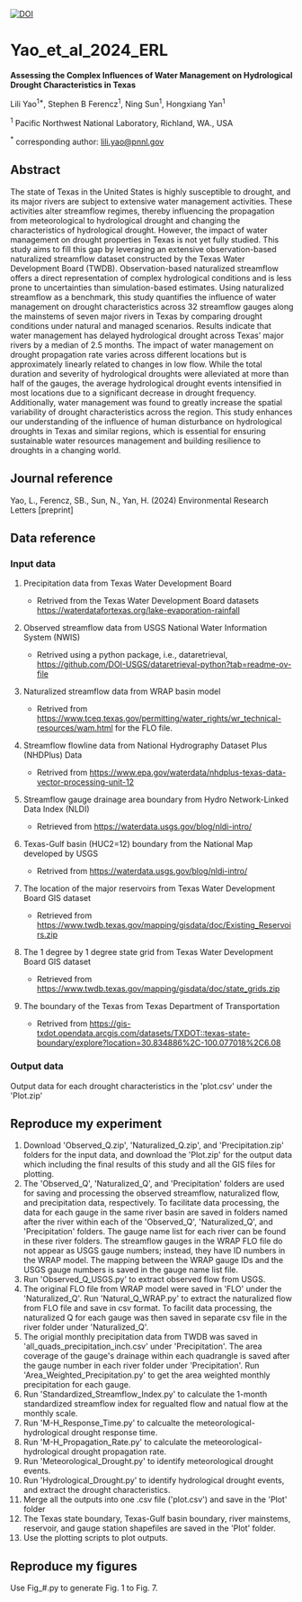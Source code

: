 [![DOI](https://zenodo.org/badge/265254045.svg)](https://zenodo.org/doi/10.5281/zenodo.10442485)

# Yao_et_al_2024_ERL
**Assessing the Complex Influences of Water Management on Hydrological Drought Characteristics in Texas**  
  
Lili Yao<sup>1*</sup>, Stephen B Ferencz<sup>1</sup>, Ning Sun<sup>1</sup>, Hongxiang Yan<sup>1</sup>  
  
<sup>1</sup> Pacific Northwest National Laboratory, Richland, WA., USA  
  
<sup>*</sup> corresponding author: lili.yao@pnnl.gov

## Abstract
The state of Texas in the United States is highly susceptible to drought, and its major rivers are subject to extensive water management activities. These activities alter streamflow regimes, thereby influencing the propagation from meteorological to hydrological drought and changing the characteristics of hydrological drought. However, the impact of water management on drought properties in Texas is not yet fully studied. This study aims to fill this gap by leveraging an extensive observation-based naturalized streamflow dataset constructed by the Texas Water Development Board (TWDB). Observation-based naturalized streamflow offers a direct representation of complex hydrological conditions and is less prone to uncertainties than simulation-based estimates. Using naturalized streamflow as a benchmark, this study quantifies the influence of water management on drought characteristics across 32 streamflow gauges along the mainstems of seven major rivers in Texas by comparing drought conditions under natural and managed scenarios. Results indicate that water management has delayed hydrological drought across Texas’ major rivers by a median of 2.5 months. The impact of water management on drought propagation rate varies across different locations but is approximately linearly related to changes in low flow. While the total duration and severity of hydrological droughts were alleviated at more than half of the gauges, the average hydrological drought events intensified in most locations due to a significant decrease in drought frequency. Additionally, water management was found to greatly increase the spatial variability of drought characteristics across the region. This study enhances our understanding of the influence of human disturbance on hydrological droughts in Texas and similar regions, which is essential for ensuring sustainable water resources management and building resilience to droughts in a changing world.

## Journal reference
Yao, L., Ferencz, SB., Sun, N., Yan, H. (2024) Environmental Research Letters [preprint]

## Data reference  
### Input data  
1. Precipitation data from Texas Water Development Board
   * Retrived from the Texas Water Development Board datasets https://waterdatafortexas.org/lake-evaporation-rainfall

2. Observed streamflow data from USGS National Water Information System (NWIS)
   * Retrived using a python package, i.e., dataretrieval, https://github.com/DOI-USGS/dataretrieval-python?tab=readme-ov-file
    
3. Naturalized streamflow data from WRAP basin model
   * Retrived from https://www.tceq.texas.gov/permitting/water_rights/wr_technical-resources/wam.html for the FLO file.

4. Streamflow flowline data from National Hydrography Dataset Plus (NHDPlus) Data
   * Retrived from https://www.epa.gov/waterdata/nhdplus-texas-data-vector-processing-unit-12

6. Streamflow gauge drainage area boundary from Hydro Network-Linked Data Index (NLDI)
   * Retrieved from https://waterdata.usgs.gov/blog/nldi-intro/

8. Texas-Gulf basin (HUC2=12) boundary from the National Map developed by USGS
   * Retrived from https://waterdata.usgs.gov/blog/nldi-intro/
   
10. The location of the major reservoirs from Texas Water Development Board GIS dataset
    * Retrieved from https://www.twdb.texas.gov/mapping/gisdata/doc/Existing_Reservoirs.zip
      
11. The 1 degree by 1 degree state grid from Texas Water Development Board GIS dataset
    * Retrieved from https://www.twdb.texas.gov/mapping/gisdata/doc/state_grids.zip
         
12. The boundary of the Texas from Texas Department of Transportation
    * Retrived from https://gis-txdot.opendata.arcgis.com/datasets/TXDOT::texas-state-boundary/explore?location=30.834886%2C-100.077018%2C6.08

### Output data
Output data for each drought characteristics in the 'plot.csv' under the 'Plot.zip'

## Reproduce my experiment
1. Download 'Observed_Q.zip', 'Naturalized_Q.zip', and 'Precipitation.zip' folders for the input data, and download the 'Plot.zip' for the output data which including the final results of this study and all the GIS files for plotting.
2. The 'Observed_Q', 'Naturalized_Q', and 'Precipitation' folders are used for saving and processing the observed streamflow, naturalized flow, and precipitation data, respectively. To facilitate data processing, the data for each gauge in the same river basin are saved in folders named after the river within each of the 'Observed_Q', 'Naturalized_Q', and 'Precipitation' folders. The gauge name list for each river can be found in these river folders. The streamflow gauges in the WRAP FLO file do not appear as USGS gauge numbers; instead, they have ID numbers in the WRAP model. The mapping between the WRAP gauge IDs and the USGS gauge numbers is saved in the gauge name list file.
3. Run 'Observed_Q_USGS.py' to extract observed flow from USGS. 
5. The original FLO file from WRAP model were saved in 'FLO' under the 'Naturalized_Q'. Run 'Natural_Q_WRAP.py' to extract the naturalized flow from FLO file and save in csv format. To facilit data processing, the naturalized Q for each gauge was then saved in separate csv file in the river folder under 'Naturalized_Q'.
6. The origial monthly precipitation data from TWDB was saved in 'all_quads_precipitation_inch.csv' under 'Precipitation'. The area coverage of the gauge's drainage within each quadrangle is saved after the gauge number in each river folder under 'Precipitation'. Run 'Area_Weighted_Precipitation.py' to get the area weighted monthly precipitation for each gauge.
9. Run 'Standardized_Streamflow_Index.py' to calculate the 1-month standardized streamflow index for regualted flow and natual flow at the monthly scale.
10. Run 'M-H_Response_Time.py' to calcualte the meteorological-hydrological drought response time.
11. Run 'M-H_Propagation_Rate.py' to calculate the meteorological-hydrological drought propagation rate.
12. Run 'Meteorological_Drought.py' to identify meteorological drought events.
13. Run 'Hydrological_Drought.py' to identify hydrological drought events, and extract the drought characteristics.
15. Merge all the outputs into one .csv file ('plot.csv') and save in the 'Plot' folder
16. The Texas state boundary, Texas-Gulf basin boundary, river mainstems, reservoir, and gauge station shapefiles are saved in the 'Plot' folder.
17. Use the plotting scripts to plot outputs.

## Reproduce my figures 
Use Fig_#.py to generate Fig. 1 to Fig. 7.


